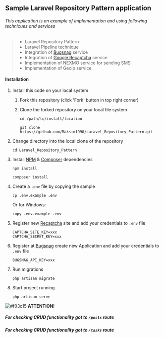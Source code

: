 ## Sample Laravel Repository Pattern application

###### This application is an example of implementation and using following technicues and services

> - Laravel Repository Pattern
> - Laravel Pipeline technique
> - Integration of [Bugsnag](https://www.bugsnag.com/) service
> - Integration of [Google Recaptcha](https://www.google.com/recaptcha/admin#list) service
> - Implementation of NEXMO service for sending SMS
> - Implementation of Geoip service




#### Installation

1. Install this code on your local system
     
    1. Fork this repository (click 'Fork' button in top right corner)
    2. Clone the forked repository on your local file system
    
        ```
        cd /path/to/install/location
        
        git clone https://github.com/Maksim1990/Laravel_Repository_Pattern.git
        ```

2. Change directory into the local clone of the repository

    ```
    cd Laravel_Repository_Pattern
    ```

3. Install [NPM](https://getcomposer.org) & [Composer](https://getcomposer.org) dependencies

    ```
    npm install
    
    composer install
    ```

4. Create a `.env` file by copying the sample

    ```
    cp .env.example .env
    ```
    
    Or for Windows:
    
    ```
    copy .env.example .env
    ```
    
 5. Register new [Recaptcha](https://www.google.com/recaptcha/admin#list) site and add your credentials to `.env` file 
     ```
     CAPTCHA_SITE_KEY=xxx
     CAPTCHA_SECRET_KEY=xxx
    ```
    
 6. Register at [Bugsnag](https://www.bugsnag.com/) create new Application and add your credentials to `.env` file 
     ```
     BUGSNAG_API_KEY=xxx
     ```
7. Run migrations

    ```
    php artisan migrate
    ```

8. Start project running

    ```
    php artisan serve
    ```
 ![#f03c15](https://placehold.it/15/f03c15/000000?text=+)   **ATTENTION!**

 ##### For checking CRUD functionality got to `/posts` route 
   
 ##### For checking CRUD functionality got to `/tasks` route   


